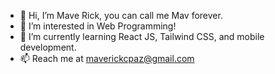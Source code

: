 - 👋 Hi, I’m Mave Rick, you can call me Mav forever.
- 👀 I’m interested in Web Programming!
- 🌱 I’m currently learning React JS, Tailwind CSS, and mobile development.
- 📫 Reach me at maverickcpaz@gmail.com

<!---
thisismav99/thisismav99 is a ✨ special ✨ repository because its `README.md` (this file) appears on your GitHub profile.
You can click the Preview link to take a look at your changes.
--->
